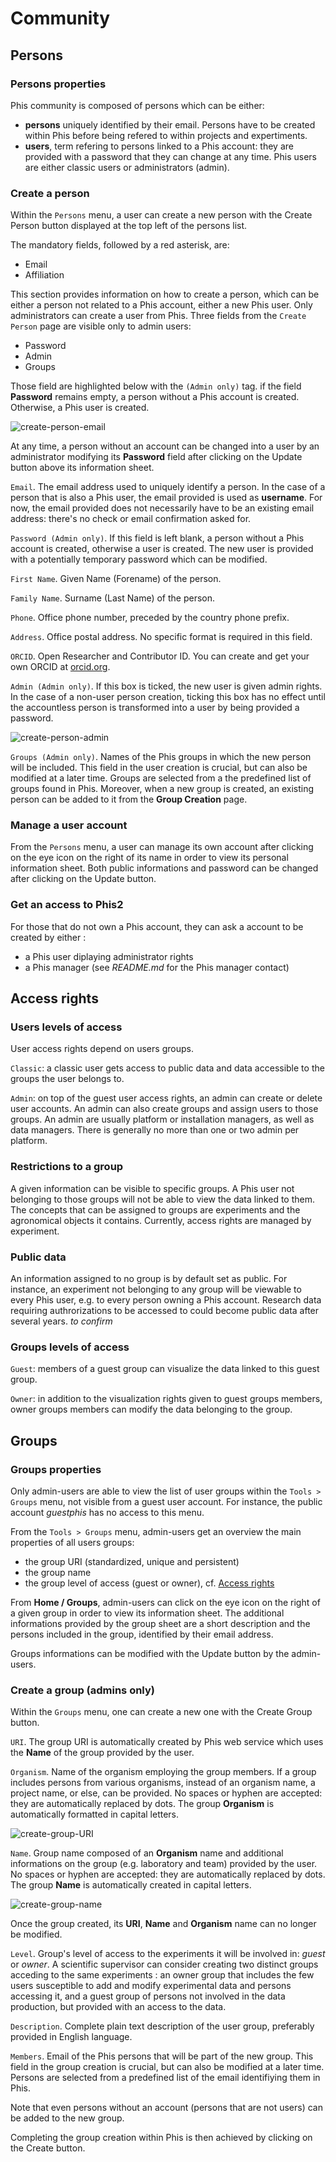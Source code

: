 # Community

## Persons

### Persons properties
Phis community is composed of persons which can be either:
- **persons** uniquely identified by their email. Persons have to be created within Phis before being refered to within projects and expertiments.
- **users**, term refering to persons linked to a Phis account: they are provided with a password that they can change at any time. Phis users are either classic users or administrators (admin).

### Create a person
Within the `Persons` menu, a user can create a new person with the
<span class="btn btn-success">Create Person</span> button displayed at the top left of the persons list.

The mandatory fields, followed by a red asterisk, are:
- Email
- Affiliation

This section provides information on how to create a person, which can be either a person not related to a Phis account, either a new Phis user.
Only administrators can create a user from Phis.
Three fields from the `Create Person` page are visible only to admin users:
- Password
- Admin
- Groups

Those field are highlighted below with the `(Admin only)` tag.
if the field **Password** remains empty, a person without a Phis account is created.
Otherwise, a Phis user is created.

![create-person-email](img/create-person_email.png)

At any time, a person without an account can be changed into a user by an administrator modifying its **Password** field after clicking on the <span class="btn btn-primary">Update</span> button above its information sheet.

`Email`. The email address used to uniquely identify a person.
In the case of a person that is also a Phis user, the email provided is used as **username**.
For now, the email provided does not necessarily have to be an existing email address: there's no check or email confirmation asked for.

`Password (Admin only)`.
If this field is left blank, a person without a Phis account is created, otherwise a user is created.
The new user is provided with a potentially temporary password which can be modified.

`First Name`. Given Name (Forename) of the person.

`Family Name`. Surname (Last Name) of the person.

`Phone`. Office phone number, preceded by the country phone prefix.

`Address`. Office postal address.
No specific format is required in this field.

`ORCID`. Open Researcher and Contributor ID.
You can create and get your own ORCID at [orcid.org](https://orcid.org/).

`Admin (Admin only)`.
If this box is ticked, the new user is given admin rights.
In the case of a non-user person creation, ticking this box has no effect until the accountless person is transformed into a user by being provided a password.

![create-person-admin](img/create-person_admin.png)

`Groups (Admin only)`.
Names of the Phis groups in which the new person will be included.
This field in the user creation is crucial, but can also be modified at a later time.
Groups are selected from a the predefined list of groups found in Phis.
Moreover, when a new group is created, an existing person can be added to it from the **Group Creation** page.

### Manage a user account
From the `Persons` menu, a user can manage its own account after clicking on the eye icon on the right of its name in order to view its personal information sheet.
Both public informations and password can be changed after clicking on the <span class="btn btn-primary">Update</span> button.

### Get an access to Phis2
For those that do not own a Phis account, they can ask a account to be created by either :
- a Phis user diplaying administrator rights
- a Phis manager (see *README.md* for the Phis manager contact)

## Access rights

### Users levels of access
User access rights depend on users groups.

`Classic`: a classic user gets access to public data and data accessible to the groups the user belongs to.

`Admin`: on top of the guest user access rights, an admin can create or delete user accounts.
An admin can also create groups and assign users to those groups.
An admin are usually platform or installation managers, as well as data managers.
There is generally no more than one or two admin per platform.

### Restrictions to a group
A given information can be visible to specific groups. A Phis user not belonging to those groups will not be able to view the data linked to them.
The concepts that can be assigned to groups are experiments and the agronomical objects it contains.
Currently, access rights are managed by experiment.

### Public data
An information assigned to no group is by default set as public. For instance, an experiment not belonging to any group will be viewable to every Phis user, e.g. to every person owning a Phis account.
Research data requiring authrorizations to be accessed to could become public data after several years. *to confirm*

### Groups levels of access
`Guest`: members of a guest group can visualize the data linked to this guest group.

`Owner`: in addition to the visualization rights given to guest groups members, owner groups members can modify the data belonging to the group.

## Groups

### Groups properties
Only admin-users are able to view the list of user groups within the `Tools > Groups` menu, not visible from a guest user account.
For instance, the public account *guestphis* has no access to this menu.

From the `Tools > Groups` menu, admin-users get an overview the main properties of all users groups:
- the group URI (standardized, unique and persistent)
- the group name
- the group level of access (guest or owner), cf. [Access rights](../community/#access-rights)

From **Home / Groups**, admin-users can click on the eye icon on the right of a given group in order to view its information sheet.
The additional informations provided by the group sheet are a short description and the persons included in the group, identified by their email address.

Groups informations can be modified with the <span class="btn btn-primary">Update</span> button by the admin-users.

### Create a group (admins only)
Within the `Groups` menu, one can create a new one with the
<span class="btn btn-success">Create Group</span> button.

`URI`. The group URI is automatically created by Phis web service which uses the **Name** of the group provided by the user.

`Organism`. Name of the organism employing the group members.
If a group includes persons from various organisms, instead of an organism name, a project name, or else, can be provided.
No spaces or hyphen are accepted: they are automatically replaced by dots.
The group **Organism** is automatically formatted in capital letters.

![create-group-URI](img/create-group_URI.png)

`Name`. Group name composed of an **Organism** name and additional informations on the group (e.g. laboratory and team) provided by the user.
No spaces or hyphen are accepted: they are automatically replaced by dots.
The group **Name** is automatically created in capital letters.

![create-group-name](img/create-group_name.png)

Once the group created, its **URI**, **Name** and **Organism** name can no longer be modified.

`Level`. Group's level of access to the experiments it will be involved in: *guest* or *owner*.
A scientific supervisor can consider creating two distinct groups acceding to the same experiments : an owner group that includes the few users susceptible to add and modify experimental data and persons accessing it, and a guest group of persons not involved in the data production, but provided with an access to the data.

`Description`. Complete plain text description of the user group, preferably provided in English language.

`Members`. Email of the Phis persons that will be part of the new group.
This field in the group creation is crucial, but can also be modified at a later time.
Persons are selected from a predefined list of the email identifiying them in Phis.

Note that even persons without an account (persons that are not users) can be added to the new group.

Completing the group creation within Phis is then achieved by clicking on the <span class="btn btn-success">Create</span> button.
